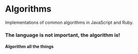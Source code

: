 # Algorithms

Implementations of common algorithms in JavaScript and Ruby.

### The language is not important, the algorithm is!

#### Algorithm all the things
